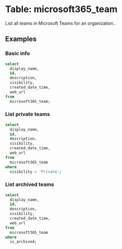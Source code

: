# Table: microsoft365_team

List all teams in Microsoft Teams for an organization..

## Examples

### Basic info

```sql
select
  display_name,
  id,
  description,
  visibility,
  created_date_time,
  web_url
from
  microsoft365_team;
```

### List private teams

```sql
select
  display_name,
  id,
  description,
  visibility,
  created_date_time,
  web_url
from
  microsoft365_team
where
  visibility = 'Private';
```

### List archived teams

```sql
select
  display_name,
  id,
  description,
  visibility,
  created_date_time,
  web_url
from
  microsoft365_team
where
  is_archived;
```
